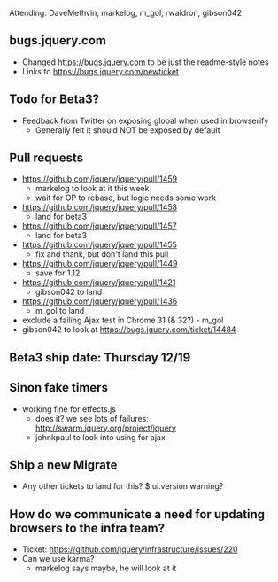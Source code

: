 Attending: DaveMethvin, markelog, m_gol, rwaldron, gibson042

## bugs.jquery.com
* Changed https://bugs.jquery.com to be just the readme-style notes
* Links to https://bugs.jquery.com/newticket

## Todo for Beta3?
* Feedback from Twitter on exposing global when used in browserify
  - Generally felt it should NOT be exposed by default

## Pull requests
* https://github.com/jquery/jquery/pull/1459
  - markelog to look at it this week
  - wait for OP to rebase, but logic needs some work
* https://github.com/jquery/jquery/pull/1458
  - land for beta3
* https://github.com/jquery/jquery/pull/1457
  - land for beta3
* https://github.com/jquery/jquery/pull/1455
  - fix and thank, but don't land this pull
* https://github.com/jquery/jquery/pull/1449
  - save for 1.12
* https://github.com/jquery/jquery/pull/1421
  - gibson042 to land
* https://github.com/jquery/jquery/pull/1436
  - m_gol to land
* exclude a failing Ajax test in Chrome 31 (& 32?) - m_gol
* gibson042 to look at https://bugs.jquery.com/ticket/14484

## Beta3 ship date: Thursday 12/19

## Sinon fake timers
* working fine for effects.js
  - does it? we see lots of failures: http://swarm.jquery.org/project/jquery
  - johnkpaul to look into using for ajax

## Ship a new Migrate 
* Any other tickets to land for this?  $.ui.version warning?

## How do we communicate a need for updating browsers to the infra team?
* Ticket: https://github.com/jquery/infrastructure/issues/220
* Can we use karma?
  - markelog says maybe, he will look at it
